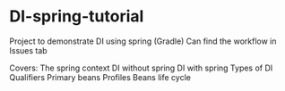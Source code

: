 # DI-spring-tutorial
Project to demonstrate DI using spring (Gradle)
Can find the workflow in  Issues tab

Covers:
The spring context 
DI without spring
DI with spring
Types of DI
Qualifiers
Primary beans
Profiles
Beans life cycle



